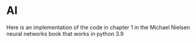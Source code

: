 # AI

Here is an implementation of the code in chapter 1 in the Michael Nielsen neural networks book that works in python 3.9
